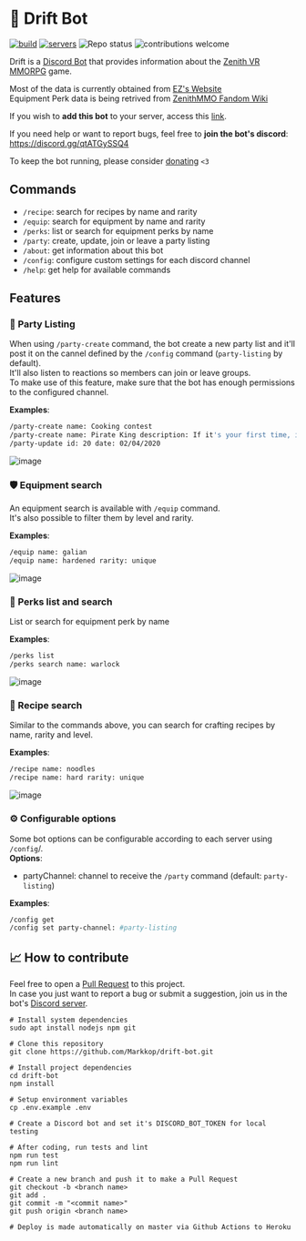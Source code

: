 # :robot: Drift Bot

[![build](https://github.com/Markkop/drift-bot/actions/workflows/production.yml/badge.svg)](https://github.com/Markkop/drift-bot/actions/workflows/production.yml)
[![servers](https://img.shields.io/endpoint?url=https://mark-nest.herokuapp.com/api/drift-bot-servers)](https://discord.com/api/oauth2/authorize?client_id=942472521725407302&permissions=1342565456&scope=bot)
![Repo status](https://www.repostatus.org/badges/latest/active.svg)
![contributions welcome](https://img.shields.io/badge/contributions-welcome-brightgreen.svg?style=flat)

Drift is a [Discord Bot](https://discord.js.org/#/) that provides information about the [Zenith VR MMORPG](https://zenithmmo.com/) game.

Most of the data is currently obtained from [EZ's Website](https://ez.community/)  
Equipment Perk data is being retrived from [ZenithMMO Fandom Wiki](https://zenithmmo.fandom.com/wiki/Equipment_Perks)  

If you wish to **add this bot** to your server, access this [link](https://discord.com/api/oauth2/authorize?client_id=942472521725407302&permissions=139586825280&scope=bot%20applications.commands).  

If you need help or want to report bugs, feel free to **join the bot's discord**: https://discord.gg/qtATGySSQ4

To keep the bot running, please consider [donating](https://www.buymeacoffee.com/markkop) `<3`

## Commands

* `/recipe`: search for recipes by name and rarity
* `/equip`: search for equipment by name and rarity
* `/perks`: list or search for equipment perks by name
* `/party`: create, update, join or leave a party listing
* `/about`: get information about this bot
* `/config`: configure custom settings for each discord channel
* `/help`: get help for available commands

## Features 

### 👥 Party Listing

When using `/party-create` command, the bot create a new party list and it'll post it on the cannel defined by the `/config` command (`party-listing` by default).  
It'll also listen to reactions so members can join or leave groups.  
To make use of this feature, make sure that the bot has enough permissions to the configured channel.  

**Examples**:
```bash
/party-create name: Cooking contest
/party-create name: Pirate King description: If it's your first time, it's okay date: Tomorrow 8PM level: 40 slots: 10
/party-update id: 20 date: 02/04/2020
```

![image](https://user-images.githubusercontent.com/16388408/153883093-dde0b40b-47b5-4910-9de7-34ff6b907e3d.png)


### 🛡 Equipment search

An equipment search is available with `/equip` command.  
It's also possible to filter them by level and rarity.

**Examples**:
```bash
/equip name: galian
/equip name: hardened rarity: unique
```

![image](https://user-images.githubusercontent.com/16388408/153883275-1e8296ba-a795-44cc-a4d6-b1efb9d12327.png)

### 🧧 Perks list and search

List or search for equipment perk by name

**Examples**:
```bash
/perks list
/perks search name: warlock
```

![image](https://user-images.githubusercontent.com/16388408/154810208-843741ab-e738-400c-bddf-fac9f71abc54.png)


### 📜 Recipe search

Similar to the commands above, you can search for crafting recipes by name, rarity and level.  

**Examples**:
```bash
/recipe name: noodles
/recipe name: hard rarity: unique
```

![image](https://user-images.githubusercontent.com/16388408/153883445-2866815d-49d7-4415-8ed8-2f04ccee2303.png)

### ⚙️ Configurable options

Some bot options can be configurable according to each server using `/config`/.  
**Options**:
* partyChannel: channel to receive the `/party` command (default: `party-listing`)

**Examples**:
```bash
/config get
/config set party-channel: #party-listing
```

## 📈 How to contribute

Feel free to open a [Pull Request](https://github.com/Markkop/drift-bot/pulls) to this project.  
In case you just want to report a bug or submit a suggestion, join us in the bot's [Discord server](https://discord.gg/qtATGySSQ4).


```
# Install system dependencies
sudo apt install nodejs npm git

# Clone this repository
git clone https://github.com/Markkop/drift-bot.git

# Install project dependencies
cd drift-bot
npm install

# Setup environment variables
cp .env.example .env

# Create a Discord bot and set it's DISCORD_BOT_TOKEN for local testing

# After coding, run tests and lint
npm run test
npm run lint

# Create a new branch and push it to make a Pull Request
git checkout -b <branch name>
git add .
git commit -m "<commit name>"
git push origin <branch name>

# Deploy is made automatically on master via Github Actions to Heroku
```
